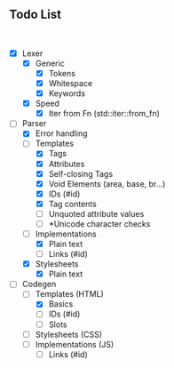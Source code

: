 ## Todo List

<br>

- [x] Lexer
  - [x] Generic
    - [x] Tokens
    - [x] Whitespace
    - [x] Keywords
  - [x] Speed
    - [x] Iter from Fn (std::iter::from_fn)
- [ ] Parser
  - [x] Error handling
  - [ ] Templates
    - [x] Tags
    - [x] Attributes
    - [x] Self-closing Tags
    - [x] Void Elements (area, base, br...)
    - [x] IDs (#id)
    - [x] Tag contents
    - [ ] Unquoted attribute values
    - [ ] *Unicode character checks
  - [ ] Implementations
    - [x] Plain text
    - [ ] Links (#id)
  - [x] Stylesheets
    - [x] Plain text
- [ ] Codegen
  - [ ] Templates (HTML)
    - [x] Basics
    - [ ] IDs (#id)
    - [ ] Slots
  - [ ] Stylesheets (CSS)
  - [ ] Implementations (JS)
    - [ ] Links (#id)